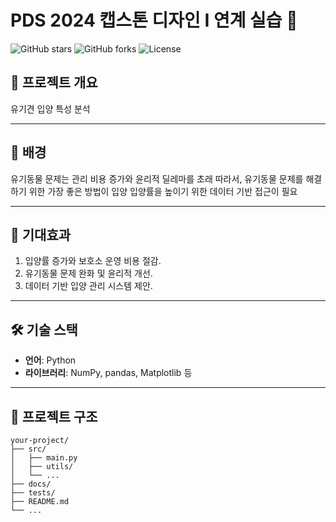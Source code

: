 # **PDS 2024 캡스톤 디자인 I 연계 실습** 🚀

![GitHub stars](https://img.shields.io/github/stars/your-username/your-repo?style=flat-square)
![GitHub forks](https://img.shields.io/github/forks/your-username/your-repo?style=flat-square)
![License](https://img.shields.io/github/license/your-username/your-repo?style=flat-square)

## 📖 **프로젝트 개요**
유기견 입양 특성 분석

---

## 🐾 배경
유기동물 문제는 관리 비용 증가와 윤리적 딜레마를 초래
따라서, 유기동물 문제를 해결하기 위한 가장 좋은 방법이 입양
입양률을 높이기 위한 데이터 기반 접근이 필요

---

## 🌟 기대효과
1. 입양률 증가와 보호소 운영 비용 절감.
2. 유기동물 문제 완화 및 윤리적 개선.
3. 데이터 기반 입양 관리 시스템 제안.

---

## 🛠 **기술 스택**
- **언어**: Python
- **라이브러리**: NumPy, pandas, Matplotlib 등

---

## 📂 **프로젝트 구조**
```plaintext
your-project/
├── src/
│   ├── main.py
│   ├── utils/
│   └── ...
├── docs/
├── tests/
├── README.md
└── ...

